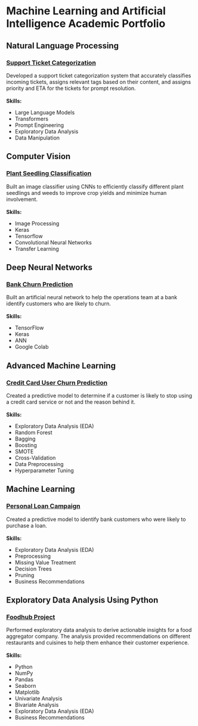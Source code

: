 # Machine Learning and Artificial Intelligence Academic Portfolio

## Natural Language Processing
### [Support Ticket Categorization](https://github.com/todd-wilson/portfolio/blob/main/support-ticket-categorization/Support-Ticket-Categorization.ipynb)
Developed a support ticket categorization system that accurately classifies incoming tickets, assigns relevant tags based on their content, and assigns priority and ETA for the tickets for prompt resolution.
<br>
<br>
**Skills:**
* Large Language Models
* Transformers
* Prompt Engineering
* Exploratory Data Analysis
* Data Manipulation

## Computer Vision
### [Plant Seedling Classification](https://github.com/todd-wilson/portfolio/blob/main/plant-seedling-classification/Plant-Seedling-Classification.ipynb)
Built an image classifier using CNNs to efficiently classify different plant seedlings and weeds to improve crop yields and minimize human involvement.
<br>
<br>
**Skills:**
* Image Processing
* Keras
* Tensorflow
* Convolutional Neural Networks
* Transfer Learning

## Deep Neural Networks
###  [Bank Churn Prediction](https://github.com/todd-wilson/portfolio/blob/main/bank-churn-prediction/Bank-Churn-Prediction.ipynb)
Built an artificial neural network to help the operations team at a bank identify customers who are likely to churn.
<br>
<br>
**Skills:**
* TensorFlow
* Keras
* ANN
* Google Colab

## Advanced Machine Learning
### [Credit Card User Churn Prediction](https://github.com/todd-wilson/portfolio/blob/main/credit-card-churn-prediction/Credit-Card-Churn-Prediction.ipynb)
Created a predictive model to determine if a customer is likely to stop using a credit card service or not and the reason behind it.
<br>
<br>
**Skills:**
* Exploratory Data Analysis (EDA)
* Random Forest
* Bagging
* Boosting
* SMOTE
* Cross-Validation
* Data Preprocessing
* Hyperparameter Tuning

## Machine Learning
### [Personal Loan Campaign](https://github.com/todd-wilson/portfolio/blob/main/personal-loan-campaign/Personal-Loan-Campaign.ipynb)
Created a predictive model to identify bank customers who were likely to purchase a loan.
<br>
<br>
**Skills:**
* Exploratory Data Analysis (EDA)
* Preprocessing
* Missing Value Treatment
* Decision Trees
* Pruning
* Business Recommendations

## Exploratory Data Analysis Using Python
### [Foodhub Project](https://github.com/todd-wilson/portfolio/blob/main/foodhub-project/Foodhub-EDA.ipynb)
Performed exploratory data analysis to derive actionable insights for a food aggregator company. The analysis provided recommendations on different restaurants and cuisines to help them enhance their customer experience.
<br>
<br>
**Skills:**
* Python
* NumPy
* Pandas
* Seaborn
* Matplotlib
* Univariate Analysis
* Bivariate Analysis
* Exploratory Data Analysis (EDA)
* Business Recommendations
